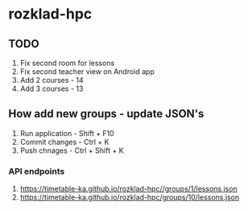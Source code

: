 # rozklad-hpc

## TODO

1. Fix second room for lessons
1. Fix second teacher view on Android app
1. Add 2 courses - 14
1. Add 3 courses - 13


## How add new groups - update JSON's

1. Run application - Shift + F10
1. Commit changes - Ctrl + K
1. Push chnages - Ctrl + Shift + K

### API endpoints

1. https://timetable-ka.github.io/rozklad-hpc//groups/1/lessons.json
1. https://timetable-ka.github.io/rozklad-hpc/groups/10/lessons.json

